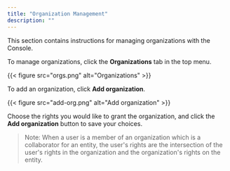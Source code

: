 ```yaml
---
title: "Organization Management"
description: ""
---
```


This section contains instructions for managing organizations with the Console.

<!--more-->

To manage organizations, click the **Organizations** tab in the top menu.

{{< figure src="orgs.png" alt="Organizations" >}}

To add an organization, click **Add organization**.

{{< figure src="add-org.png" alt="Add organization" >}}

Choose the rights you would like to grant the organization, and click the **Add organization** button to save your choices.

>Note: When a user is a member of an organization which is a collaborator for an entity, the user's rights are the intersection of the user's rights in the organization and the organization's rights on the entity.
